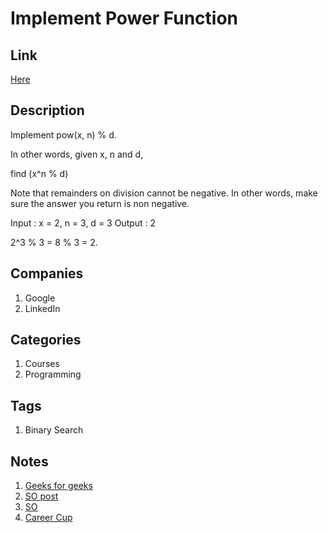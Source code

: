 # Implement Power Function

## Link

[Here](https://www.interviewbit.com/problems/implement-power-function/)

## Description

Implement pow(x, n) % d.

In other words, given x, n and d,

find (x^n % d)

Note that remainders on division cannot be negative.
In other words, make sure the answer you return is non negative.

Input : x = 2, n = 3, d = 3
Output : 2

2^3 % 3 = 8 % 3 = 2.

## Companies

1. Google
1. LinkedIn

## Categories

1. Courses
1. Programming

## Tags

1. Binary Search

## Notes

1. [Geeks for geeks](http://www.geeksforgeeks.org/write-a-c-program-to-calculate-powxn/)
1. [SO post](https://stackoverflow.com/questions/101439/the-most-efficient-way-to-implement-an-integer-based-power-function-powint-int)
1. [SO](https://stackoverflow.com/questions/2177781/how-to-calculate-modulus-of-large-numbers)
1. [Career Cup](https://www.careercup.com/question?id=22767685)
